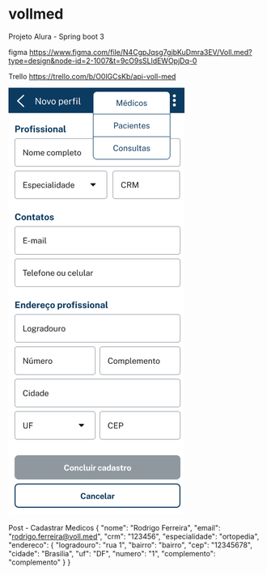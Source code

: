 # vollmed

Projeto Alura - Spring boot 3

figma
https://www.figma.com/file/N4CgpJqsg7gjbKuDmra3EV/Voll.med?type=design&node-id=2-1007&t=9cO9sSLldEWOpjDq-0

Trello
https://trello.com/b/O0lGCsKb/api-voll-med

![img.png](img.png)

Post - Cadastrar Medicos
{
"nome": "Rodrigo Ferreira",
"email": "rodrigo.ferreira@voll.med",
"crm": "123456",
"especialidade": "ortopedia",
"endereco": {
"logradouro": "rua 1",
"bairro": "bairro",
"cep": "12345678",
"cidade": "Brasilia",
"uf": "DF",
"numero": "1",
"complemento": "complemento"
}
}
